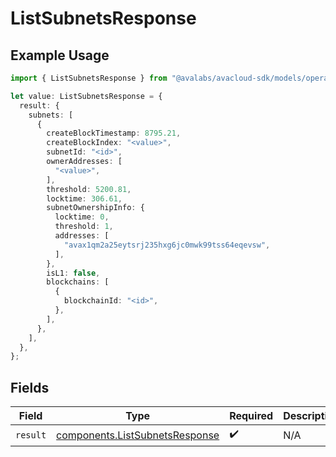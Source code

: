 # ListSubnetsResponse

## Example Usage

```typescript
import { ListSubnetsResponse } from "@avalabs/avacloud-sdk/models/operations";

let value: ListSubnetsResponse = {
  result: {
    subnets: [
      {
        createBlockTimestamp: 8795.21,
        createBlockIndex: "<value>",
        subnetId: "<id>",
        ownerAddresses: [
          "<value>",
        ],
        threshold: 5200.81,
        locktime: 306.61,
        subnetOwnershipInfo: {
          locktime: 0,
          threshold: 1,
          addresses: [
            "avax1qm2a25eytsrj235hxg6jc0mwk99tss64eqevsw",
          ],
        },
        isL1: false,
        blockchains: [
          {
            blockchainId: "<id>",
          },
        ],
      },
    ],
  },
};
```

## Fields

| Field                                                                            | Type                                                                             | Required                                                                         | Description                                                                      |
| -------------------------------------------------------------------------------- | -------------------------------------------------------------------------------- | -------------------------------------------------------------------------------- | -------------------------------------------------------------------------------- |
| `result`                                                                         | [components.ListSubnetsResponse](../../models/components/listsubnetsresponse.md) | :heavy_check_mark:                                                               | N/A                                                                              |